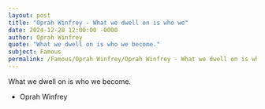 ```yaml
---
layout: post
title: "Oprah Winfrey - What we dwell on is who we"
date: 2024-12-28 12:00:00 -0000
author: Oprah Winfrey
quote: "What we dwell on is who we become."
subject: Famous
permalink: /Famous/Oprah Winfrey/Oprah Winfrey - What we dwell on is who we
---
```


What we dwell on is who we become.

- Oprah Winfrey
